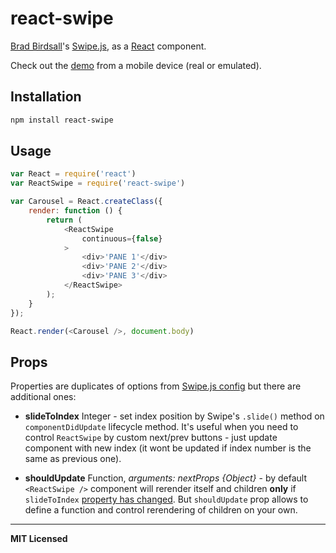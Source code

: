 # react-swipe

[Brad Birdsall](https://github.com/thebird)'s [Swipe.js](http://swipejs.com), as a [React](http://facebook.github.io/react) component.

Check out the [demo](https://jed.github.io/react-swipe/demo) from a mobile device (real or emulated).

## Installation

```bash
npm install react-swipe
```

## Usage

```javascript
var React = require('react')
var ReactSwipe = require('react-swipe')

var Carousel = React.createClass({
    render: function () {
        return (
            <ReactSwipe
                continuous={false}
            >
                <div>'PANE 1'</div>
                <div>'PANE 2'</div>
                <div>'PANE 3'</div>
            </ReactSwipe>
        );
    }
});

React.render(<Carousel />, document.body)
```

## Props

Properties are duplicates of options from [Swipe.js config](https://github.com/thebird/Swipe#config-options) but there are additional ones:

- **slideToIndex** Integer - set index position by Swipe's `.slide()` method on `componentDidUpdate` lifecycle method. It's useful when you need to control `ReactSwipe` by custom next/prev buttons - just update component with new index (it wont be updated if index number is the same as previous one).

- **shouldUpdate** Function, _arguments: nextProps {Object}_ - by default `<ReactSwipe />` component will rerender itself and children **only** if `slideToIndex` [property has changed](https://github.com/jed/react-swipe/blob/gh-pages/react-swipe.js#L65). But `shouldUpdate` prop allows to define a function and control rerendering of children on your own. 

---

**MIT Licensed**

